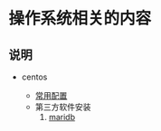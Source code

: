 # 操作系统相关的内容

## 说明

- centos

  - [常用配置](./常用配置.md)
  - 第三方软件安装
    1. [maridb](./第三方软件安装/maridb.md)

